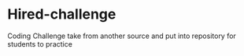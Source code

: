 Hired-challenge
===============

Coding Challenge take from another source and put into repository for students to practice
